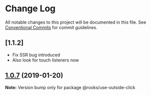 # Change Log

All notable changes to this project will be documented in this file.
See [Conventional Commits](https://conventionalcommits.org) for commit guidelines.

## [1.1.2]

- Fix SSR bug introduced
- Also look for touch listeners now

## [1.0.7](https://github.com/imbhargav5/rooks/compare/@rooks/use-outside-click@1.0.6...@rooks/use-outside-click@1.0.7) (2019-01-20)

**Note:** Version bump only for package @rooks/use-outside-click
